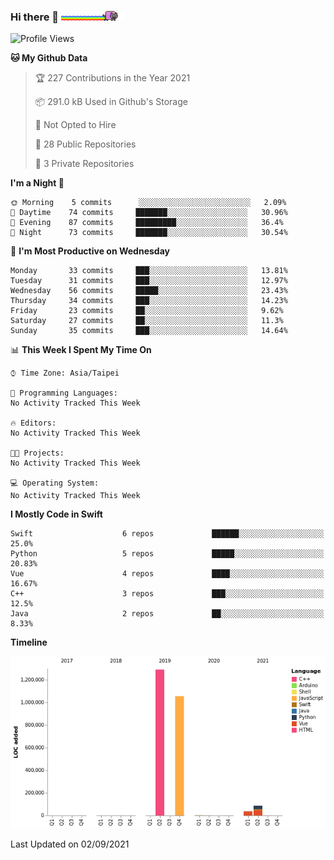 ### Hi there 🐧 <img src="docs/assets/nyan-cat.gif" width=20%>

<!--START_SECTION:waka-->
![Profile Views](http://img.shields.io/badge/Profile%20Views-0-blue)

**🐱 My Github Data** 

> 🏆 227 Contributions in the Year 2021
 > 
> 📦 291.0 kB Used in Github's Storage 
 > 
> 🚫 Not Opted to Hire
 > 
> 📜 28 Public Repositories 
 > 
> 🔑 3 Private Repositories  
 > 
**I'm a Night 🦉** 

```text
🌞 Morning    5 commits      ░░░░░░░░░░░░░░░░░░░░░░░░░   2.09% 
🌆 Daytime    74 commits     ███████░░░░░░░░░░░░░░░░░░   30.96% 
🌃 Evening    87 commits     █████████░░░░░░░░░░░░░░░░   36.4% 
🌙 Night      73 commits     ███████░░░░░░░░░░░░░░░░░░   30.54%

```
📅 **I'm Most Productive on Wednesday** 

```text
Monday       33 commits     ███░░░░░░░░░░░░░░░░░░░░░░   13.81% 
Tuesday      31 commits     ███░░░░░░░░░░░░░░░░░░░░░░   12.97% 
Wednesday    56 commits     █████░░░░░░░░░░░░░░░░░░░░   23.43% 
Thursday     34 commits     ███░░░░░░░░░░░░░░░░░░░░░░   14.23% 
Friday       23 commits     ██░░░░░░░░░░░░░░░░░░░░░░░   9.62% 
Saturday     27 commits     ██░░░░░░░░░░░░░░░░░░░░░░░   11.3% 
Sunday       35 commits     ███░░░░░░░░░░░░░░░░░░░░░░   14.64%

```


📊 **This Week I Spent My Time On** 

```text
⌚︎ Time Zone: Asia/Taipei

💬 Programming Languages: 
No Activity Tracked This Week

🔥 Editors: 
No Activity Tracked This Week

🐱‍💻 Projects: 
No Activity Tracked This Week

💻 Operating System: 
No Activity Tracked This Week

```

**I Mostly Code in Swift** 

```text
Swift                    6 repos             ██████░░░░░░░░░░░░░░░░░░░   25.0% 
Python                   5 repos             █████░░░░░░░░░░░░░░░░░░░░   20.83% 
Vue                      4 repos             ████░░░░░░░░░░░░░░░░░░░░░   16.67% 
C++                      3 repos             ███░░░░░░░░░░░░░░░░░░░░░░   12.5% 
Java                     2 repos             ██░░░░░░░░░░░░░░░░░░░░░░░   8.33%

```


**Timeline**

![Chart not found](https://raw.githubusercontent.com/FalconLee1011/FalconLee1011/master/charts/bar_graph.png) 


 Last Updated on 02/09/2021
<!--END_SECTION:waka-->

<!--
**FalconLee1011/FalconLee1011** is a ✨ _special_ ✨ repository because its `README.md` (this file) appears on your GitHub profile.

Here are some ideas to get you started:

- 🔭 I’m currently working on ...
- 🌱 I’m currently learning ...
- 👯 I’m looking to collaborate on ...
- 🤔 I’m looking for help with ...
- 💬 Ask me about ...
- 📫 How to reach me: ...
- 😄 Pronouns: ...
- ⚡ Fun fact: ...
-->

